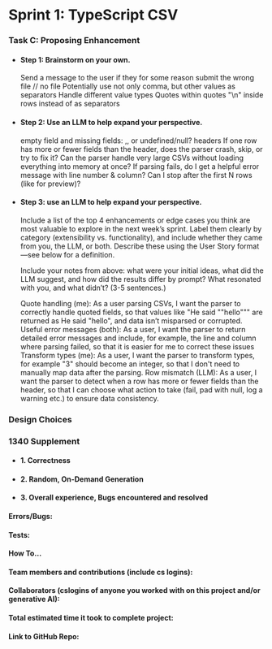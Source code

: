 # Sprint 1: TypeScript CSV

### Task C: Proposing Enhancement

- #### Step 1: Brainstorm on your own.
    Send a message to the user if they for some reason submit the wrong file // no file
    Potentially use not only comma, but other values as separators
    Handle different value types 
    Quotes within quotes 
    "\n" inside rows instead of as separators

- #### Step 2: Use an LLM to help expand your perspective.
    empty field and missing fields: ,, or undefined/null?
    headers
    If one row has more or fewer fields than the header, does the parser crash, skip, or try to fix it?
    Can the parser handle very large CSVs without loading everything into memory at once?
    If parsing fails, do I get a helpful error message with line number & column?
    Can I stop after the first N rows (like for preview)?

- #### Step 3: use an LLM to help expand your perspective.

    Include a list of the top 4 enhancements or edge cases you think are most valuable to explore in the next week’s sprint. Label them clearly by category (extensibility vs. functionality), and include whether they came from you, the LLM, or both. Describe these using the User Story format—see below for a definition. 

    Include your notes from above: what were your initial ideas, what did the LLM suggest, and how did the results differ by prompt? What resonated with you, and what didn’t? (3-5 sentences.) 

    Quote handling (me):
    As a user parsing CSVs, I want the parser to correctly handle quoted fields, so that values like "He said ""hello""" are returned as He said "hello", and data isn’t misparsed or corrupted.
    Useful error messages (both):
    As a user, I want the parser to return detailed error messages and include, for example, the line and column where parsing failed, so that it is easier for me to correct these issues
    Transform types (me):
    As a user, I want the parser to transform types, for example "3" should become an integer, so that I don't need to manually map data after the parsing.
    Row mismatch (LLM):
    As a user, I want the parser to detect when a row has more or fewer fields than the header, so that I can choose what action to take (fail, pad with null, log a warning etc.) to ensure data consistency.


### Design Choices

### 1340 Supplement

- #### 1. Correctness

- #### 2. Random, On-Demand Generation

- #### 3. Overall experience, Bugs encountered and resolved
#### Errors/Bugs:
#### Tests:
#### How To…

#### Team members and contributions (include cs logins):

#### Collaborators (cslogins of anyone you worked with on this project and/or generative AI):
#### Total estimated time it took to complete project:
#### Link to GitHub Repo:  
